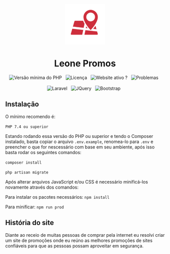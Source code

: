 <div align="center">
    <img src="https://raw.githubusercontent.com/leonetecbr/leone-promos/main/public/img/128.png" alt="Leone Promos">
    <h1>Leone Promos</h1>
    <img src="https://img.shields.io/badge/PHP->=7.4-green.svg" alt="Versão mínima do PHP"/>&nbsp;&nbsp;
    <img src="https://img.shields.io/github/license/leonetecbr/leone-promos.svg" alt="Licença"/>&nbsp;&nbsp;
    <img src="https://img.shields.io/website-up-down-green-red/https/ofertas.leone.tec.br.svg" alt="Website ativo ?"/>&nbsp;&nbsp;
    <img src="https://img.shields.io/github/issues/leonetecbr/leone-promos.svg" alt="Problemas"/>&nbsp;&nbsp;
    <br><br>
    <img src="https://img.shields.io/badge/Laravel-FF2D20?style=for-the-badge&logo=laravel&logoColor=white" alt="Laravel"/>&nbsp;&nbsp;
    <img src="https://img.shields.io/badge/jQuery-0769AD?style=for-the-badge&logo=jquery&logoColor=white" alt="JQuery"/>&nbsp;&nbsp;
    <img src="https://img.shields.io/badge/Bootstrap-563D7C?style=for-the-badge&logo=bootstrap&logoColor=white" alt="Bootstrap"/>&nbsp;&nbsp;
</div>

## Instalação

O mínimo recomendo é:

```PHP 7.4 ou superior```

Estando rodando essa versão do PHP ou superior e tendo o Composer instalado, basta copiar o arquivo ```.env.example```,
renomea-lo para ```.env``` e preencher o que for nescessário com base em seu ambiente, após isso basta rodar os
seguintes comandos:

```composer install```

```php artisan migrate```

Após alterar arquivos JavaScript e/ou CSS é necessário minificá-los novamente através dos comandos:

Para instalar os pacotes necessários: `npm install`

Para minificar: `npm run prod`

## História do site

Diante ao receio de muitas pessoas de comprar pela internet eu resolvi criar um site de promoções onde eu reúno as
melhores promoções de sites confiáveis para que as pessoas possam aproveitar em segurança.